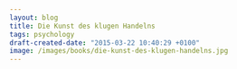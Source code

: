 ```yaml
---
layout: blog
title: Die Kunst des klugen Handelns
tags: psychology
draft-created-date: "2015-03-22 10:40:29 +0100"
image: /images/books/die-kunst-des-klugen-handelns.jpg
---
```

